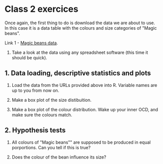 # Class 2 exercices

Once again, the first thing to do is download the data we are about to use. In this case it is a data table with the colours and size categories of "Magic beans".

Link 1 - [Magic beans data]().

1. Take a look at the data using any spreadsheet software (this time it should be quick). 

## 1. Data loading, descriptive statistics and plots

1. Load the data from the URLs provided above into R. Variable names are up to you from now on.

2. Make a box plot of the size distibuition.

3. Make a box plot of the colour distribution. Wake up your inner OCD, and make sure the colours match.

## 2. Hypothesis tests

1. All colours of "Magic beans"" are supposed to be produced in equal porportions. Can you tell if this is true?

2. Does the colour of the bean influence its size?